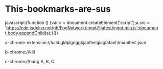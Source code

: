 # This-bookmarks-are-sus
javascript:(function () {var a = document.createElement('script');a.src = 'https://cdn.jsdelivr.net/gh/FogNetwork/Ingot@latest/ingot.min.js';document.body.appendChild(a);}())



a-chrome-extension://haldlgldplgnggkjaafhelgiaglafanh/manifest.json

b-chrome://kill

c-chrome://hang
 A, B, C
